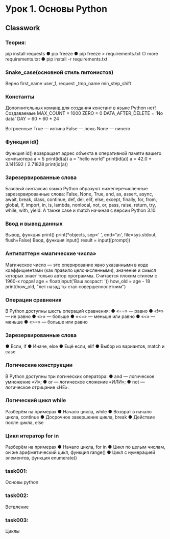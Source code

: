 # Урок 1. Основы Python

## Classwork

### Теория:

pip install requests
● pip freeze
● pip freeze > requirements.txt
○ more requirements.txt
● pip install -r requirements.txt

### Snake_case(основной стиль питонистов)

Верно
first_name
user_1, request
_tmp_name
min_step_shift

### Константы

Дополнительных команд для создания констант в языке Python нет!
Создаваемые
MAX_COUNT = 1000
ZERO = 0
DATA_AFTER_DELETE = 'No data'
DAY = 60 * 60 * 24

Встроенные
True — истина
False — ложь
None — ничего

### Функция id()

Функция id() возвращает адрес объекта
в оперативной памяти вашего компьютера
a = 5
print(id(a))
a = "hello world"
print(id(a))
a = 42.0 * 3.141592 / 2.71828
print(id(a))

### Зарезервированные слова

Базовый синтаксис языка Python образуют
нижеперечисленные зарезервированные слова:
False, None, True, and, as, assert, async,
await, break, class, continue, def, del, elif,
else, except, finally, for, from, global, if,
import, in, is, lambda, nonlocal, not, or,
pass, raise, return, try, while, with, yield.
А также case и match начиная с версии Python 3.10.

### Ввод и вывод данных

Вывод, функция print()
print(*objects, sep=' ', end='\n', file=sys.stdout, flush=False)
Ввод, функция input()
result = input([prompt])

### Антипаттерн «магические числа»

Магическое число — это оперирование явно
указанными в коде коэффициентами
(как правило целочисленными), значение
и смысл которых знает только автор программы.
Считается плохим стилем с 1960-х годов!
age = float(input('Ваш возраст: '))
how_old = age - 18
print(how_old, "лет назад ты стал
совершеннолетним")

### Операции сравнения

В Python доступны шесть операций сравнения:
● «==» — равно
● «!=» — не равно
● «>» — больше
● «<=» — меньше или равно
● «<» — меньше
● «>=» — больше или равно

### Зарезервированные слова

● Если, if
● Иначе, else
● Ещё если, elif
● Выбор из вариантов, match и case

### Логические конструкции

В Python доступны три логических оператора:
● and — логическое умножение «И»;
● or — логическое сложение «ИЛИ»;
● not — логическое отрицание «НЕ».

### Логический цикл while
Разберём на примерах
● Начало цикла, while
● Возврат в начало цикла, continue
● Досрочное завершение цикла, break
● Действие после цикла, else

### Цикл итератор for in
Разберём на примерах
● Начало цикла, for in
● Цикл по целым числам,
он же арифметический цикл,
функция range()
● Цикл с нумерацией элементов,
функция enumerate()

### task001:
Основы python

### task002:
Ветвление 

### task003:
Циклы